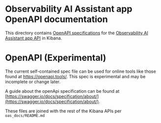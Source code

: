 # Observability AI Assistant app OpenAPI documentation

This directory contains [OpenAPI specifications](https://swagger.io/specification/) for the [Observability AI Assistant app API](https://www.elastic.co/docs/solutions/observability/observability-ai-assistant) in Kibana.

# OpenAPI (Experimental)

The current self-contained spec file can be used for online tools like those found at https://openapi.tools/. This spec is experimental and may be incomplete or change later.

A guide about the openApi specification can be found at [https://swagger.io/docs/specification/about/](https://swagger.io/docs/specification/about/).

These files are joined with the rest of the Kibana APIs per `oas_docs/README.md`
